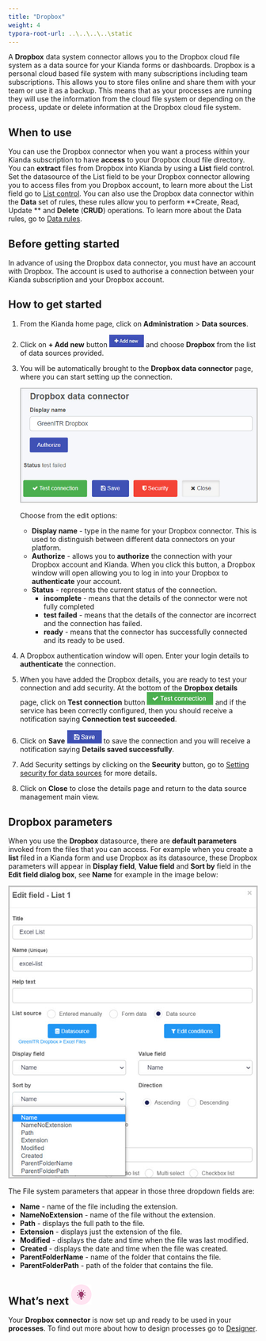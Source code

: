 ```yaml
---
title: "Dropbox"
weight: 4
typora-root-url: ..\..\..\..\static
---
```


A **Dropbox** data system connector allows you to the Dropbox cloud file system as a data source for your Kianda forms or dashboards. Dropbox is a personal cloud based file system with many subscriptions including team subscriptions. This allows you to store files online and share them with your team or use it as a backup. This means that as your processes are running they will use the information from the cloud file system or depending on the process, update or delete information at the Dropbox cloud file system. 

## When to use

You can use the Dropbox connector when you want a process within your Kianda subscription to have **access** to your Dropbox cloud file directory. You can **extract** files from Dropbox into Kianda by using a **List** field control. Set the datasource of the List field to be your Dropbox connector allowing you to access files from you Dropbox account, to learn more about the List field go to [List control](/docs/platform/controls/input/list/). You can also use the Dropbox data connector within the **Data** set of rules, these rules allow you to perform **Create, Read, Update ** and **Delete** (**CRUD**) operations. To learn more about the Data rules, go to [Data rules](/docs/platform/rules/data/).

## Before getting started

In advance of using the Dropbox data connector, you must have an account with Dropbox. The account is used to authorise a connection between your Kianda subscription and your Dropbox account.  

## How to get started

1. From the Kianda home page, click on **Administration** > **Data sources**.

2. Click on **+ Add new** button ![Add new data connector button](/images/addnew.png) and choose **Dropbox** from the list of data sources provided.

3. You will be automatically brought to the **Dropbox data connector** page, where you can start setting up the connection. 

   ![File system detail page](/images/dropbox.jpg)

   Choose from the edit options:

   - **Display name** - type in the name for your Dropbox connector. This is used to distinguish between different data connectors on your platform.
   - **Authorize** - allows you to **authorize** the connection with your Dropbox account and Kianda. When you click this button, a Dropbox window will open allowing you to log in into your Dropbox to **authenticate** your account.
   - **Status** - represents the current status of the connection.
     - **incomplete** - means that the details of the connector were not fully completed
     - **test failed** - means that the details of the connector are incorrect and the connection has failed.
     - **ready** - means that the connector has successfully connected and its ready to be used.

4. A Dropbox authentication window will open. Enter your login details to **authenticate** the connection.

5. When you have added the Dropbox details, you are ready to test your connection and add security. At the bottom of the **Dropbox details** page, click on **Test connection** button ![Test connection for REST Service](/images/test-connection.jpg) and if the service has been correctly configured, then you should receive a notification saying **Connection test succeeded**.

6. Click on **Save** ![Save connection button](/images/save-connection.jpg) to save the connection and you will receive a notification saying **Details saved successfully**.

7. Add Security settings by clicking on the **Security** button, go to [Setting security for data sources](/docs/platform/connectors/#setting-security-for-data-sources) for more details.

8. Click on **Close** to close the details page and return to the data source management main view.

## Dropbox parameters

When you use the **Dropbox** datasource, there are **default parameters** invoked from the files that you can access. For example when you create a **list** filed in a Kianda form and use Dropbox as its datasource, these Dropbox parameters will appear in **Display field**, **Value field** and **Sort by** field in the **Edit field dialog box**, see **Name** for example in the image below:

![File system parameters](/images/dropbox-parameters.jpg)

The File system parameters that appear in those three dropdown fields are:

- **Name** - name of the file including the extension.
- **NameNoExtension** - name of the file without the extension.
- **Path** - displays the full path to the file.
- **Extension** - displays just the extension of the file.
- **Modified** - displays the date and time when the file was last modified.
- **Created** - displays the date and time when the file was created.
- **ParentFolderName** - name of the folder that contains the file.
- **ParentFolderPath** - path of the folder that contains the file.

## What’s next ![Idea icon](/images/18.png)

Your **Dropbox connector** is now set up and ready to be used in your **processes**. To find out more about how to design processes go to [Designer](/docs/platform/application-designer/designer/).
